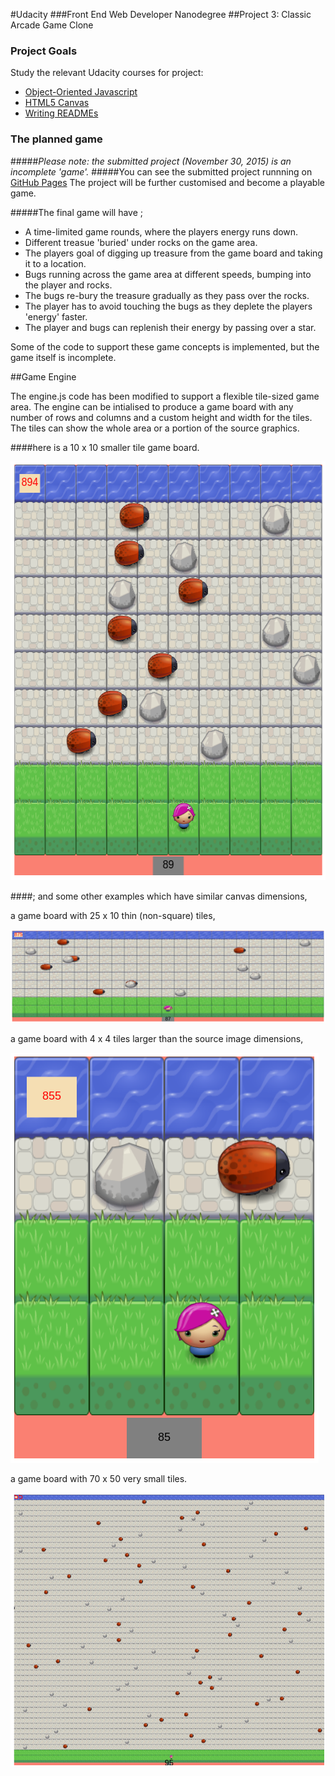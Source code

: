 #Udacity
###Front End Web Developer Nanodegree
##Project 3: Classic Arcade Game Clone

### Project Goals

Study the relevant Udacity courses for project:

* [Object-Oriented Javascript](https://www.udacity.com/course/ud015)
* [HTML5 Canvas](https://www.udacity.com/course/ud292)
* [Writing READMEs](https://www.udacity.com/course/ud777)

### The planned game
#####_Please note: the submitted project (November 30, 2015) is an incomplete 'game'._
#####You can see the submitted project runnning on [GitHub Pages](http://http://klong.github.io/frontend-nanodegree-arcade-game/)
The project will be further customised and become a playable game.

#####The final game will have ;

 * A time-limited game rounds, where the players energy runs down.
 * Different treasue 'buried' under rocks on the game area.
 * The players goal of digging up treasure from the game board and taking it to a location.  
 * Bugs running across the game area at different speeds, bumping into the player and rocks.
 * The bugs re-bury the treasure gradually as they pass over the rocks.
 * The player has to avoid touching the bugs as they deplete the players 'energy' faster.
 * The player and bugs can replenish their energy by passing over a star.

Some of the code to support these game concepts is implemented, but the game itself is incomplete.

##Game Engine

The engine.js code has been modified to support a flexible tile-sized game area.
The engine can be intialised to produce a game board with any number of rows and columns and a custom height and width for the tiles. The tiles can show the whole area or a portion of the source graphics.

####here is a 10 x 10 smaller tile game board.

<img src="screenShots/SRC/10x10_GameBoard_Example.png" width="563" height="670" />

####; and some other examples which have similar canvas dimensions,

a game board with 25 x 10 thin (non-square) tiles,

<img src="screenShots/SRC/25x10_GameBoard_thiner_tiles.png" />

a game board with 4 x 4 tiles larger than the source image dimensions,

<img src="screenShots/SRC/4x4_GameBoard_large_tiles.png" />

a game board with 70 x 50 very small tiles. 

<img src="screenShots/SRC/70x50_GameBoard_micro_tiles.png" />